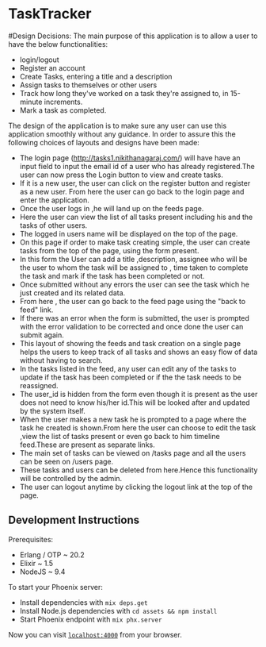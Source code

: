 # TaskTracker

#Design Decisions:
The main purpose of this application is to allow a user to have the below functionalities:
* login/logout
* Register an account
* Create Tasks, entering a title and a description
* Assign tasks to themselves or other users
* Track how long they've worked on a task they're assigned to, in 15-minute increments.
* Mark a task as completed.

The design of the application is to make sure any user can use this application
smoothly without any guidance.
In order to assure this the following choices of layouts and designs have been made:
* The login page (http://tasks1.nikithanagaraj.com/) will have have an input field to input the
email id of a user who has already registered.The user can now press the Login button to view
and create tasks.
* If it is a new user, the user can click on the register button and register as a new user.
From here the user can go back to the login page and enter the application.
* Once the user logs in ,he will land up on the feeds page.
* Here the user can view the list of all tasks present including his and the tasks of other users.
* The logged in users name will be displayed on the top of the page.
* On this page if order to make task creating simple, the user can create tasks from the top of the
page, using the form present.
* In this form the User can add a title ,description, assignee who will be the user to whom
the task will be assigned to , time taken to complete the task and mark if the task has been completed
or not.
* Once submitted without any errors the user can see the task which he just created and its related
data.
* From here , the user can go back to the feed page using the "back to feed" link.
* If there was an error when the form is submitted, the user is prompted with the error
 validation to be corrected and once done the user can submit again.
* This layout of showing the feeds and task creation on a single page helps the users
to keep track of all tasks and shows an easy flow of data without having to search.
* In the tasks listed in the feed, any user can edit any of the tasks to update if the task has been
 completed or if the the task needs to be reassigned.
* The user_id is hidden from the form even though it is present as the user does not need to
know his/her id.This will be looked after and updated by the system itself.
* When the user makes a new task he is prompted to a page where the task he created is shown.From here the user can choose to edit the task ,view the list of tasks present or even go back to him timeline feed.These are present as separate links.
* The main set of tasks can be viewed on /tasks page and all the users can be seen on /users page.
* These tasks and users can be deleted from here.Hence this functionality will be controlled by the admin.
* The user can logout anytime by clicking the logout link at the top of the page.

## Development Instructions

Prerequisites:

 * Erlang / OTP ~ 20.2
 * Elixir ~ 1.5
 * NodeJS ~ 9.4

To start your Phoenix server:

 * Install dependencies with `mix deps.get`
 * Install Node.js dependencies with `cd assets && npm install`
 * Start Phoenix endpoint with `mix phx.server`

Now you can visit [`localhost:4000`](http://localhost:4000) from your browser.
